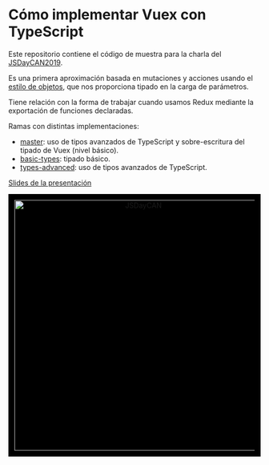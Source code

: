 # Cómo implementar Vuex con TypeScript

Este repositorio contiene el código de muestra para la charla del [JSDayCAN2019](https://jsdaycanarias.com/).

Es una primera aproximación basada en mutaciones y acciones usando el [estilo de objetos](https://vuex.vuejs.org/guide/mutations.html#object-style-commit), que nos proporciona tipado en la carga de parámetros.

Tiene relación con la forma de trabajar cuando usamos Redux mediante la exportación de funciones declaradas.

Ramas con distintas implementaciones:

- [master](https://github.com/LissetteIbnz/jsdaycan2019-vuex-typescript/tree/master): uso de tipos avanzados de TypeScript y sobre-escritura del tipado de Vuex (nivel básico).
- [basic-types](https://github.com/LissetteIbnz/jsdaycan2019-vuex-typescript/tree/basic-types): tipado básico.
- [types-advanced](https://github.com/LissetteIbnz/jsdaycan2019-vuex-typescript/tree/types-advanced): uso de tipos avanzados de TypeScript.


[Slides de la presentación](https://github.com/LissetteIbnz/jsdaycan2019-vuex-typescript/JSDayCAN2019-VuexTS.ppsx)

<p align="center" style="background: black; padding: 12px;">
  <a href="#" rel="noopener" target="_blank"><img width="500" src="https://raw.github.com/LissetteIbnz/jsdaycan2019-vuex-typescript/master/images/jsdaycan2019.svg?sanitize=true" alt="JSDayCAN"></a></p>
</p>
